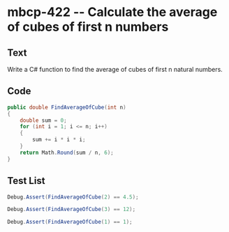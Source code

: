 # mbcp-422 -- Calculate the average of cubes of first n numbers

## Text

Write a C# function to find the average of cubes of first n natural numbers.

## Code

```csharp
public double FindAverageOfCube(int n)  
{  
    double sum = 0;  
    for (int i = 1; i <= n; i++)  
    {  
        sum += i * i * i;  
    }  
    return Math.Round(sum / n, 6);  
}
```

## Test List

```csharp
Debug.Assert(FindAverageOfCube(2) == 4.5);
```

```csharp
Debug.Assert(FindAverageOfCube(3) == 12);
```

```csharp
Debug.Assert(FindAverageOfCube(1) == 1);
```
